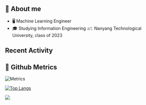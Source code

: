 ## :book: About me
- 🖥 Machine Learning Engineer
- 🎓 Studying Information Engineering 𝚊𝚝 Nanyang Technological University, class of 2023

## Recent Activity
<!--START_SECTION:activity-->
<!--END_SECTION:activity-->

## 🔔 Github Metrics
![Metrics](https://metrics.lecoq.io/jovanhermawan?template=classic&base.header=0&gists=1&lines=1&config.timezone=America%2FToronto)



<!--
**jovanhermawan/jovanhermawan** is a ✨ _special_ ✨ repository because its `README.md` (this file) appears on your GitHub profile.

Here are some ideas to get you started:

- 🔭 I’m currently working on ...
- 🌱 I’m currently learning ...
- 👯 I’m looking to collaborate on ...
- 🤔 I’m looking for help with ...
- 💬 Ask me about ...
- 📫 How to reach me: ...
- 😄 Pronouns: ...
- ⚡ Fun fact: ...
-->


[![Top Langs](https://github-readme-stats.vercel.app/api/top-langs/?username=jovanhermawan)](https://github.com/anuraghazra/github-readme-stats)

![](https://komarev.com/ghpvc/?username=jovanhermawan)
